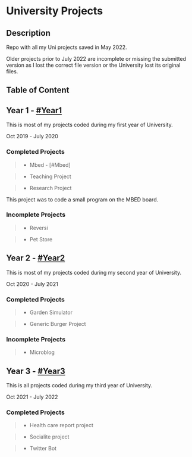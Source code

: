 # University Projects

## Description

Repo with all my Uni projects saved in May 2022.

Older projects prior to July 2022 are incomplete or missing the submitted version as I lost the correct file version or the University lost its original files.

## Table of Content

## Year 1 - [ #Year1](https://github.com/raphtolentino/University-Projects/tree/main/Year1_Folder)

This is most of my projects coded during my first year of University.

Oct 2019 - July 2020

### Completed Projects

>- Mbed - [#Mbed]

> - Teaching Project

> - Research Project

This project was to code a small program on the MBED board.

### Incomplete Projects

> - Reversi 

> - Pet Store


## Year 2 - [ #Year2](https://github.com/raphtolentino/University-Projects/tree/main/Year2_Folder)

This is most of my projects coded during my second year of University.

Oct 2020 - July 2021

### Completed Projects

>- Garden Simulator

>- Generic Burger Project 

### Incomplete Projects

> - Microblog

## Year 3 - [ #Year3](https://github.com/raphtolentino/University-Projects/tree/main/Year3_Folder)

This is all projects coded during my third year of University.

Oct 2021 - July 2022

### Completed Projects

>- Health care report project

>- Socialite project

> - Twitter Bot
